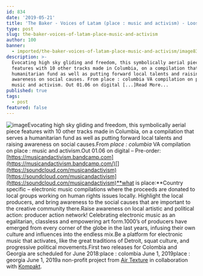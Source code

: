 ```yaml
---
id: 834
date: '2019-05-21'
title: 'The Baker - Voices of Latam (place : music and activism) - Loose Lips'
type: post
slug: the-baker-voices-of-latam-place-music-and-activism
author: 100
banner:
  - imported/the-baker-voices-of-latam-place-music-and-activism/image834.jpeg
description: >-
  Evocating high sky gliding and freedom, this symbolically aerial piece
  features with 10 other tracks made in Columbia, on a compilation that serves a
  humanitarian fund as well as putting forward local talents and raising
  awareness on social causes. From place : columbia VA compilation on place :
  music and activism. Out 01.06 on digital [...]Read More...
published: true
tags:
  - post
featured: false
---
```

![image](../imported/the-baker-voices-of-latam-place-music-and-activism/image834.jpeg)Evocating high sky gliding and freedom, this symbolically aerial piece features with 10 other tracks made in Columbia, on a compilation that serves a humanitarian fund as well as putting forward local talents and raising awareness on social causes.From _place : columbia_ VA compilation on place : music and activism.Out 01.06 on digital – Pre-order: [](https://musicandactivism.bandcamp.com/)[https://musicandactivism.bandcamp.com](https://musicandactivism.bandcamp.com/)[](https://soundcloud.com/musicandactivism)[https://soundcloud.com/musicandactivism](https://soundcloud.com/musicandactivism)**what is place:**Country specific – electronic music compilations where the proceeds are donated to local groups working on human rights issues locally. Highlight the local producers, and bring awareness to the social causes that are important to the creative community there.Raise awareness on local artistic and political action: producer action network! Celebrating electronic music as an egalitarian, classless and empowering art form.1000’s of producers have emerged from every corner of the globe in the last years, infusing their own culture and influences into the endless mix.Be a platform for electronic music that activates, like the great traditions of Detroit, squat culture, and progressive political movements.First two releases for Colombia and Georgia are scheduled for June 2018:place : colombia June 1, 2019place : georgia June 1, 2019a non-profit project from [Air Texture](https://stores.airtexture.com/) in collaboration with [Kompakt](https://kompakt.fm/).